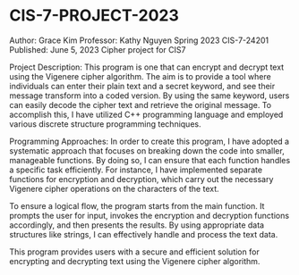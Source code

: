 # CIS-7-PROJECT-2023
Author: Grace Kim
Professor: Kathy Nguyen 
Spring 2023 CIS-7-24201
Published: June 5, 2023
Cipher project for CIS7

Project Description:
This program is one that can encrypt and decrypt text using the Vigenere cipher algorithm. The aim is to provide a tool where individuals can enter their plain text and a secret keyword, and see their message transform into a coded version. By using the same keyword, users can easily decode the cipher text and retrieve the original message. To accomplish this, I have utilized C++ programming language and employed various discrete structure programming techniques.

Programming Approaches:
In order to create this program, I have adopted a systematic approach that focuses on breaking down the code into smaller, manageable functions. By doing so, I can ensure that each function handles a specific task efficiently. For instance, I have implemented separate functions for encryption and decryption, which carry out the necessary Vigenere cipher operations on the characters of the text. 

To ensure a logical flow, the program starts from the main function. It prompts the user for input, invokes the encryption and decryption functions accordingly, and then presents the results. By using appropriate data structures like strings, I can effectively handle and process the text data.

This program provides users with a secure and efficient solution for encrypting and decrypting text using the Vigenere cipher algorithm.
